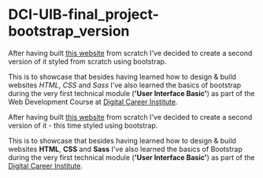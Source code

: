 # DCI-UIB-final_project-bootstrap_version

After having built [this website](https://uib-final-project.netlify.app/) from scratch I've decided to create a second version of it styled from scratch using bootstrap.

This is to showcase that besides having learned how to design & build websites *HTML*, *CSS* and *Sass* I've also learned the basics of bootstrap during the very first technical module (**'User Interface Basic'**) as part of the Web Development Course at [Digital Career Institute](https://digitalcareerinstitute.org/). 


After having built [this website](https://uib-final-project.netlify.app/) from scratch I've decided to create a second version of it - this time styled using bootstrap. 

This is to showcase that besides having learned how to design & build websites **HTML**, **CSS** and **Sass** I've also learned the basics of Bootstrap during the very first technical module (**'User Interface Basic'**) as part of the [Digital Career Institute](https://digitalcareerinstitute.org/).